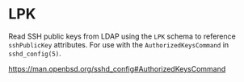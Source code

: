 # LPK

Read SSH public keys from LDAP using the `LPK` schema to reference `sshPublicKey` attributes. For use with the `AuthorizedKeysCommand` in `sshd_config(5)`.

https://man.openbsd.org/sshd_config#AuthorizedKeysCommand

